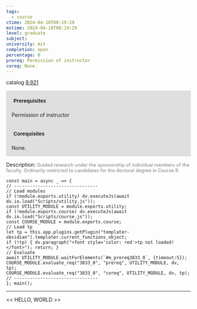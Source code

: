 ```yaml
---
tags:
  - course
ctime: 2024-04-18T00:19:29
mstime: 2024-04-18T00:19:29
level: graduate
subject: 
university: mit
completion: open
percentage: 0
prereq: Permission of instructor
coreq: None.
---
```


catalog [9.921](http://student.mit.edu/catalog/m9b.html#9.921)

<span style="display: block; padding: 15px; background-color: rgb(100, 100, 100, 0.2);"><font id="m_prereq3833_0" style="display: block; font-family: Arial, sans-serif; font-weight: bold; padding: 5px">Prerequisites</font><br><span id="prereq3833_0">Permission of instructor</span></span>
<span style="display: block; padding: 15px; background-color: rgb(100, 100, 100, 0.2);"><font id="m_coreq3833_0" style="display: block; font-family: Arial, sans-serif; font-weight: bold; padding: 5px">Corequisites</font><br><span id="coreq3833_0">None.</span></span>

<font style="">Description:</font>
<font style="color: grey; font-size: 0.8rem;">Guided research under the sponsorship of individual members of the faculty. Ordinarily restricted to candidates for the doctoral degree in Course 9.</font>

```dataviewjs
const main = async _ => {
// --------------------------------
// Load modules
if (!module.exports.utility) dv.executeJs(await dv.io.load("Scripts/utility.js"));
const UTILITY_MODULE = module.exports.utility;
if (!module.exports.course) dv.executeJs(await dv.io.load("Scripts/course.js"));
const COURSE_MODULE = module.exports.course;
// Load tp
let tp = this.app.plugins.getPlugin("templater-obsidian").templater.current_functions_object;
if (!tp) { dv.paragraph("<font style='color: red'>tp not loaded!</font>"); return; }
// Evaluate
await UTILITY_MODULE.waitForElements(`#m_prereq3833_0`, {timeout:5});
COURSE_MODULE.evaluate_req("3833_0", "prereq", UTILITY_MODULE, dv, tp);
COURSE_MODULE.evaluate_req("3833_0", "coreq", UTILITY_MODULE, dv, tp);
// --------------------------------
}; main();
```

---

<< HELLO, WORLD >>
